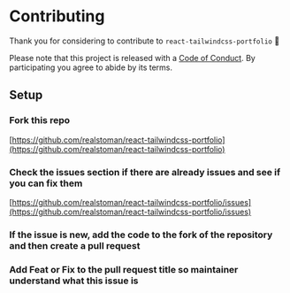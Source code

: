 # Contributing

Thank you for considering to contribute to `react-tailwindcss-portfolio` 💖

Please note that this project is released with a [Code of Conduct](https://github.com/realstoman/react-tailwindcss-portfolio/blob/main/CODE_OF_CONDUCT.md). By participating you agree to abide by its terms.

## Setup

### Fork this repo

[https://github.com/realstoman/react-tailwindcss-portfolio](https://github.com/realstoman/react-tailwindcss-portfolio)

### Check the issues section if there are already issues and see if you can fix them

[https://github.com/realstoman/react-tailwindcss-portfolio/issues](https://github.com/realstoman/react-tailwindcss-portfolio/issues)

### If the issue is new, add the code to the fork of the repository and then create a pull request

### Add Feat or Fix to the pull request title so maintainer understand what this issue is
